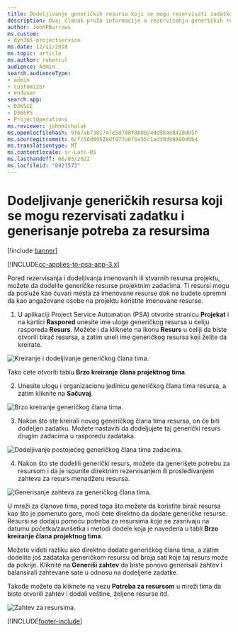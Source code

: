 ```yaml
---
title: Dodeljivanje generičkih resursa koji se mogu rezervisati zadatku i projektnom timu
description: Ovaj članak pruža informacije o rezervisanju generičkih resursa za zadatke i timove projekta.
author: JohnPBurrows
ms.custom:
- dyn365-projectservice
ms.date: 12/11/2018
ms.topic: article
ms.author: ruhercul
audience: Admin
search.audienceType:
- admin
- customizer
- enduser
search.app:
- D365CE
- D365PS
- ProjectOperations
ms.reviewer: johnmichalak
ms.openlocfilehash: 9f67ab7381747e5d780f8b0024dd98ae8420d05f
ms.sourcegitcommit: 6cfc50d89528df977a8f6a55c1ad39d99800d9b4
ms.translationtype: MT
ms.contentlocale: sr-Latn-RS
ms.lasthandoff: 06/03/2022
ms.locfileid: "8923573"
---
```

# <a name="assign-generic-bookable-resources-to-a-task-and-generate-resource-requirements"></a>Dodeljivanje generičkih resursa koji se mogu rezervisati zadatku i generisanje potreba za resursima 

[!include [banner](../includes/psa-now-project-operations.md)]

[!INCLUDE[cc-applies-to-psa-app-3.x](../includes/cc-applies-to-psa-app-3x.md)]

Pored rezervisanja i dodeljivanja imenovanih ili stvarnih resursa projektu, možete da dodelite generičke resurse projektnim zadacima. Ti resursi mogu da posluže kao čuvari mesta za imenovane resurse dok ne budete spremni da kao angažovane osobe na projektu koristite imenovane resurse. 

1. U aplikaciji Project Service Automation (PSA) otvorite stranicu **Projekat** i na kartici **Raspored** unesite ime uloge generičkog resursa u ćeliju rasporeda **Resurs**. Možete i da kliknete na ikonu **Resurs** u ćeliji da biste otvorili birač resursa, a zatim uneli ime generičkog resursa koji želite da kreirate.

![Kreiranje i dodeljivanje generičkog člana tima.](media/RM-how-to-9.png)

Tako ćete otvoriti tablu **Brzo kreiranje člana projektnog tima**. 

2. Unesite ulogu i organizacionu jedinicu generičkog člana tima resursa, a zatim kliknite na **Sačuvaj**.

![Brzo kreiranje generičkog člana tima.](media/RM-how-to-10.png)

3. Nakon što ste kreirali novog generičkog člana tima resursa, on će biti dodeljen zadatku. Možete nastaviti da dodeljujete taj generički resurs drugim zadacima u rasporedu zadataka.

![Dodeljivanje postojećeg generičkog člana tima zadacima.](media/RM-how-to-11.png)

4. Nakon što ste dodelili generički resurs, možete da generišete potrebu za resursom i da je ispunite direktnim rezervisanjem ili prosleđivanjem zahteva za resurs menadžeru resursa.

![Generisanje zahteva za generičkog člana tima.](media/RM-how-to-12.png)

U mreži za članove tima, pored toga što možete da koristite birač resursa kao što je pomenuto gore, moći ćete direktno da dodate generičke resurse. Resursi se dodaju pomoću potreba za resursima koje se zasnivaju na datumu početka/završetka i metodi dodele koja je navedena u tabli **Brzo kreiranje člana projektnog tima**.

Možete videti razliku ako direktno dodate generičkog člana tima, a zatim dodelite još zadataka generičkom resursu od broja sati koje taj resurs može da pokrije. Kliknite na **Generiši zahtev** da biste ponovo generisali zahtev i balansirali zahtevane sate u odnosu na dodeljene zadatke.

Takođe možete da kliknete na vezu **Potreba za resursom** u mreži tima da biste otvorili zahtev i dodali veštine, željene resurse itd.

![Zahtev za resursima.](media/RM-how-to-13.png)



[!INCLUDE[footer-include](../includes/footer-banner.md)]
